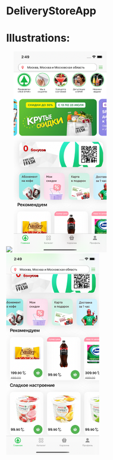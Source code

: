 # DeliveryStoreApp

# Illustrations:

<img src="https://github.com/asapnastya/DeliveryStoreApp/blob/main/Illustrations/screenRecording.gif" width="250"> <img src="https://github.com/asapnastya/DeliveryStoreApp/blob/main/Illustrations/firstScreen.png" width="250"> <img src="https://github.com/asapnastya/DeliveryStoreApp/blob/main/Illustrations/secondScreen.png" width="250">

